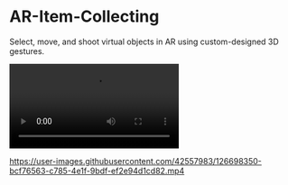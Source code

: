 # AR-Item-Collecting
Select, move, and shoot virtual objects in AR using custom-designed 3D gestures.

![demo](DemoVideo.mp4)


https://user-images.githubusercontent.com/42557983/126698350-bcf76563-c785-4e1f-9bdf-ef2e94d1cd82.mp4

